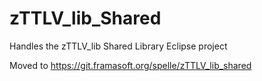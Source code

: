 # zTTLV_lib_Shared
Handles the zTTLV_lib Shared Library Eclipse project

Moved to https://git.framasoft.org/spelle/zTTLV_lib_shared
